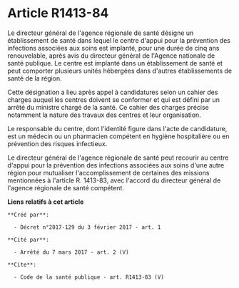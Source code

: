 # Article R1413-84

Le directeur général de l'agence régionale de santé désigne un établissement de santé dans lequel le centre d'appui pour la
prévention des infections associées aux soins est implanté, pour une durée de cinq ans renouvelable, après avis du directeur
général de l'Agence nationale de santé publique. Le centre est implanté dans un établissement de santé et peut comporter
plusieurs unités hébergées dans d'autres établissements de santé de la région. 

Cette désignation a lieu après appel à candidatures selon un cahier des charges auquel les centres doivent se conformer et
qui est défini par un arrêté du ministre chargé de la santé. Ce cahier des charges précise notamment la nature des travaux
des centres et leur organisation. 

Le responsable du centre, dont l'identité figure dans l'acte de candidature, est un médecin ou un pharmacien compétent en
hygiène hospitalière ou en prévention des risques infectieux. 

Le directeur général de l'agence régionale de santé peut recourir au centre d'appui pour la prévention des infections
associées aux soins d'une autre région pour mutualiser l'accomplissement de certaines des missions mentionnées à l'article R.
1413-83, avec l'accord du directeur général de l'agence régionale de santé compétent.

**Liens relatifs à cet article**

	**Créé par**:

	  - Décret n°2017-129 du 3 février 2017 - art. 1

	**Cité par**:

	  - Arrêté du 7 mars 2017 - art. 2 (V)

	**Cite**:

	  - Code de la santé publique - art. R1413-83 (V)

